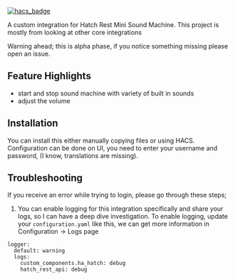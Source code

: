 [![hacs_badge](https://img.shields.io/badge/HACS-Custom-41BDF5.svg?style=for-the-badge)](https://github.com/hacs/integration)

A custom integration for Hatch Rest Mini Sound Machine. This project is mostly from looking at other core integrations

Warning ahead; this is alpha phase, if you notice something missing please open an issue.

## Feature Highlights ##
- start and stop sound machine with variety of built in sounds
- adjust the volume

## Installation ##
You can install this either manually copying files or using HACS. Configuration can be done on UI, you need to enter your username and password, (I know, translations are missing). 

## Troubleshooting ##
If you receive an error while trying to login, please go through these steps;
1. You can enable logging for this integration specifically and share your logs, so I can have a deep dive investigation. To enable logging, update your `configuration.yaml` like this, we can get more information in Configuration -> Logs page
```
logger:
  default: warning
  logs:
    custom_components.ha_hatch: debug
    hatch_rest_api: debug
```

